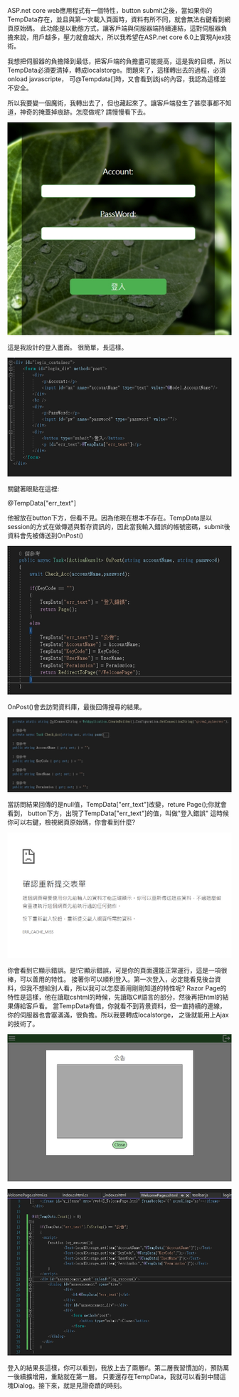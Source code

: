 ASP.net core web應用程式有一個特性，button submit之後，當如果你的TempData存在，並且與第一次載入頁面時，資料有所不同，就會無法右鍵看到網頁原始碼。
此功能是以動態方式，讓客戶端與伺服器端持續連結，這對伺服器負擔來說，用戶越多，壓力就會越大，所以我希望在ASP.net core 6.0上實現Ajex技術。

我想把伺服器的負擔降到最低，把客戶端的負擔盡可能提高，這是我的目標，所以TempData必須要清掉，轉成localstorge。問題來了，這樣轉出去的過程，必須onload javascripte，
可@Tempdata[]時，又會看到該js的內容，我認為這樣並不安全。

所以我要變一個魔術，我轉出去了，但也藏起來了。讓客戶端發生了甚麼事都不知道，神奇的掩蓋掉痕跡。怎麼做呢? 請慢慢看下去。

![image](https://github.com/light0986/ASP.NETcore6.0_Web/blob/main/Razor_Page02/document/1642148312773.jpg)

這是我設計的登入畫面。
很簡單，長這樣。

![image](https://github.com/light0986/ASP.NETcore6.0_Web/blob/main/Razor_Page02/document/1642150035658.jpg)

關鍵著眼點在這裡:<p id="err_text">@TempData["err_text"]</p>
他被放在button下方，但看不見。因為他現在根本不存在。TempData是以session的方式在做傳遞與暫存資訊的，因此當我輸入錯誤的帳號密碼，submit後資料會先被傳送到OnPost()

![image](https://github.com/light0986/ASP.NETcore6.0_Web/blob/main/Razor_Page02/document/1642148500654.jpg)

OnPost()會去訪問資料庫，最後回傳搜尋的結果。

![image](https://github.com/light0986/ASP.NETcore6.0_Web/blob/main/Razor_Page02/document/1642148512789.jpg)

當訪問結果回傳的是null值，TempData["err_text"]改變，reture Page();你就會看到，
button下方，出現了TempData["err_text"]的值，叫做"登入錯誤"
這時候你可以右鍵，檢視網頁原始碼，你會看到什麼?

![image](https://github.com/light0986/ASP.NETcore6.0_Web/blob/main/Razor_Page02/document/1642148337272.jpg)

你會看到它顯示錯誤。是!它顯示錯誤，可是你的頁面還能正常運行，這是一項很棒，可以善用的特性。
接著你可以順利登入。第一次登入，必定能看見後台資料，但我不想給別人看，所以我可以怎麼善用剛剛知道的特性呢?
Razor Page的特性是這樣，他在讀取cshtml的時候，先讀取C#語言的部分，然後再把html的結果傳給客戶看。
當TempData有值，你就看不到背景資料，但一直持續的連線，你的伺服器也會塞滿滿，很負擔。所以我要轉成localstorge，
之後就能用上Ajax的技術了。

![image](https://github.com/light0986/ASP.NETcore6.0_Web/blob/main/Razor_Page02/document/1642148364239.jpg)

![image](https://github.com/light0986/ASP.NETcore6.0_Web/blob/main/Razor_Page02/document/1642148567435.jpg)

登入的結果長這樣，你可以看到，我放上去了兩層if。第二層我習慣加的，預防萬一後續擴增用，重點就在第一層。
只要還存在TempData，我就可以看到中間這塊Dialog。接下來，就是見證奇蹟的時刻。



